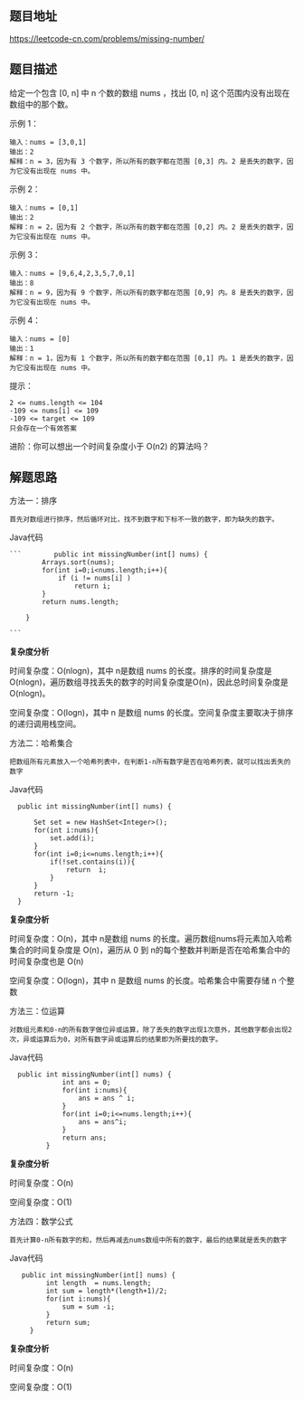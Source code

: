 ## 题目地址
https://leetcode-cn.com/problems/missing-number/

## 题目描述

给定一个包含 [0, n] 中 n 个数的数组 nums ，找出 [0, n] 这个范围内没有出现在数组中的那个数。



示例 1：

    输入：nums = [3,0,1]
    输出：2
    解释：n = 3，因为有 3 个数字，所以所有的数字都在范围 [0,3] 内。2 是丢失的数字，因为它没有出现在 nums 中。

示例 2：

    输入：nums = [0,1]
    输出：2
    解释：n = 2，因为有 2 个数字，所以所有的数字都在范围 [0,2] 内。2 是丢失的数字，因为它没有出现在 nums 中。

示例 3：

    输入：nums = [9,6,4,2,3,5,7,0,1]
    输出：8
    解释：n = 9，因为有 9 个数字，所以所有的数字都在范围 [0,9] 内。8 是丢失的数字，因为它没有出现在 nums 中。

示例 4：

    输入：nums = [0]
    输出：1
    解释：n = 1，因为有 1 个数字，所以所有的数字都在范围 [0,1] 内。1 是丢失的数字，因为它没有出现在 nums 中。



提示：

    2 <= nums.length <= 104
    -109 <= nums[i] <= 109
    -109 <= target <= 109
    只会存在一个有效答案
进阶：你可以想出一个时间复杂度小于 O(n2) 的算法吗？



## 解题思路

方法一：排序

    首先对数组进行排序，然后循环对比，找不到数字和下标不一致的数字，即为缺失的数字。
    
   Java代码
   
    ```        public int missingNumber(int[] nums) {
            Arrays.sort(nums);
            for(int i=0;i<nums.length;i++){
                if (i != nums[i] )
                    return i;
            }
            return nums.length;
            
        }
        
    ```
 
 **复杂度分析**
 
 时间复杂度：O(nlogn)，其中 n是数组 nums 的长度。排序的时间复杂度是O(nlogn)，遍历数组寻找丢失的数字的时间复杂度是O(n)，因此总时间复杂度是O(nlogn)。
 
 空间复杂度：O(logn)，其中 n 是数组 nums 的长度。空间复杂度主要取决于排序的递归调用栈空间。
 



方法二：哈希集合

    把数组所有元素放入一个哈希列表中，在判断1-n所有数字是否在哈希列表，就可以找出丢失的数字

  Java代码
  
  ```
    public int missingNumber(int[] nums) {

        Set set = new HashSet<Integer>();
        for(int i:nums){
            set.add(i);
        }
        for(int i=0;i<=nums.length;i++){
            if(!set.contains(i)){
                return  i;
            }
        }
        return -1;
    }

```
               
 **复杂度分析**
 
 时间复杂度：O(n)，其中 n是数组 nums 的长度。遍历数组nums将元素加入哈希集合的时间复杂度是 O(n)，遍历从 0 到 n的每个整数并判断是否在哈希集合中的时间复杂度也是 O(n)
                             
                             
 空间复杂度：O(logn)，其中 n 是数组 nums 的长度。哈希集合中需要存储 n 个整数
     


方法三：位运算

    对数组元素和0-n的所有数字做位异或运算，除了丢失的数字出现1次意外，其他数字都会出现2次，异或运算后为0，对所有数字异或运算后的结果即为所要找的数字。
    
   Java代码
   
   ```
     public int missingNumber(int[] nums) {
                int ans = 0;       
                for(int i:nums){
                    ans = ans ^ i;
                }
                for(int i=0;i<=nums.length;i++){
                    ans = ans^i;
                }       
                return ans;
            }

```

               
 **复杂度分析**
 
 时间复杂度：O(n)                 
                             
 空间复杂度：O(1)


方法四：数学公式

    首先计算0-n所有数字的和，然后再减去nums数组中所有的数字，最后的结果就是丢失的数字
   
   Java代码
   
   ```
      public int missingNumber(int[] nums) {
            int length  = nums.length;
            int sum = length*(length+1)/2;
            for(int i:nums){
                sum = sum -i;
            }
            return sum;
        }

   ```
               
 **复杂度分析**
 
 时间复杂度：O(n)                 
                             
 空间复杂度：O(1)

